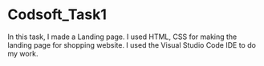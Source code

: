 # Codsoft_Task1
In this task, I made a Landing page. I used HTML, CSS for making the landing page for shopping website. I used the Visual Studio Code IDE to do my work.
